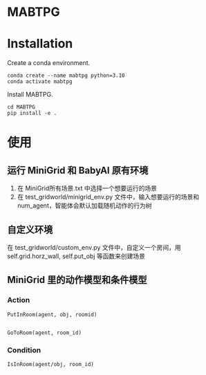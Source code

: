 # MABTPG


# Installation

Create a conda environment.
```shell
conda create --name mabtpg python=3.10
conda activate mabtpg
```

Install MABTPG.
```shell
cd MABTPG
pip install -e .
```

# 使用

## 运行 MiniGrid 和 BabyAI 原有环境

1. 在 MiniGrid所有场景.txt 中选择一个想要运行的场景
2. 在 test_gridworld/minigrid_env.py 文件中，输入想要运行的场景和 num_agent，智能体会默认加载随机动作的行为树


## 自定义环境

在 test_gridworld/custom_env.py 文件中，自定义一个房间，用 self.grid.horz_wall, self.put_obj 等函数来创建场景



## MiniGrid 里的动作模型和条件模型

### Action

`PutInRoom(agent, obj, roomid)`

```

```

`GoToRoom(agent, room_id)`

### Condition

`IsInRoom(agent/obj, room_id)`







